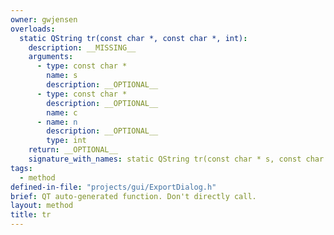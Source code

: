 ```yaml
---
owner: gwjensen
overloads:
  static QString tr(const char *, const char *, int):
    description: __MISSING__
    arguments:
      - type: const char *
        name: s
        description: __OPTIONAL__
      - type: const char *
        description: __OPTIONAL__
        name: c
      - name: n
        description: __OPTIONAL__
        type: int
    return: __OPTIONAL__
    signature_with_names: static QString tr(const char * s, const char * c, int n)
tags:
  - method
defined-in-file: "projects/gui/ExportDialog.h"
brief: QT auto-generated function. Don't directly call.
layout: method
title: tr
---
```

